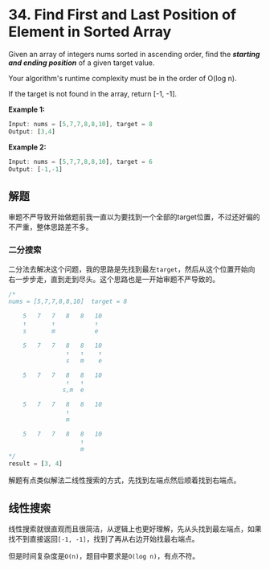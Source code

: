 # 34. Find First and Last Position of Element in Sorted Array

Given an array of integers nums sorted in ascending order, find the ***starting and ending position*** of a given target value.

Your algorithm's runtime complexity must be in the order of O(log n).

If the target is not found in the array, return [-1, -1].

**Example 1:**

```js
Input: nums = [5,7,7,8,8,10], target = 8
Output: [3,4]
```

**Example 2:**

```js
Input: nums = [5,7,7,8,8,10], target = 6
Output: [-1,-1]
```

## 解题

审题不严导致开始做题前我一直以为要找到一个全部的target位置，不过还好偏的不严重，整体思路差不多。

### 二分搜索

二分法去解决这个问题，我的思路是先找到最左`target`，然后从这个位置开始向右一步步走，直到走到尽头。这个思路也是一开始审题不严导致的。

```js
/*
nums = [5,7,7,8,8,10]  target = 8

    5   7   7   8   8   10
    ↑       ↑           ↑
    s       m           e

    5   7   7   8   8   10
                ↑   ↑    ↑
                s   m    e

    5   7   7   8   8   10
                ↑   ↑
               s,m  e

    5   7   7   8   8   10
                ↑
                m

    5   7   7   8   8   10
                    ↑
                    m
*/
result = [3, 4]
```

解题有点类似解法二线性搜索的方式，先找到左端点然后顺着找到右端点。

## 线性搜索

线性搜索就很直观而且很简洁，从逻辑上也更好理解，先从头找到最左端点，如果找不到直接返回`[-1, -1]`，找到了再从右边开始找最右端点。

但是时间复杂度是`O(n)`，题目中要求是`O(log n)`，有点不符。